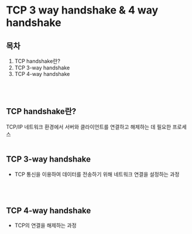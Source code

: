 # TCP 3 way handshake & 4 way handshake

## 목차
1. TCP handshake란?
2. TCP 3-way handshake
3. TCP 4-way handshake 
<br>
<br>

## TCP handshake란?
TCP/IP 네트워크 환경에서 서버와 클라이언트를 연결하고 해제하는 데 필요한 프로세스
<br>
<br>

## TCP 3-way handshake
- TCP 통신을 이용하여 데이터를 전송하기 위해 네트워크 연결을 설정하는 과정



<br>
<br>

## TCP 4-way handshake
- TCP의 연결을 해제하는 과정
